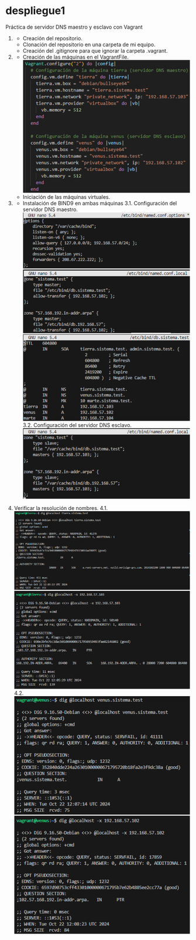 # despliegue1
Práctica de servidor DNS maestro y esclavo con Vagrant

1. 
    - Creación del repositorio.
    - Clonación del repositorio en una carpeta de mi equipo.
    - Creación del .gitignore para que ignorar la carpeta .vagrant.

2.  
    - Creación de las máquinas en el VagrantFile.
    ![imagen](/images/image1.png)
    - Iniciación de las máquinas virtuales.

3. 
    - Instalación de BIND9 en ambas máquinas
    3.1. 
        Configuración del servidor DNS maestro.
        ![imagen](/images/image2.png)
        ![imagen](/images/image3.png)
        ![imagen](/images/image4.png)
    3.2. 
        Configuración del servidor DNS esclavo.
        ![imagen](/images/image5.png)
    
4. 
    Verificar la resolución de nombres.
    4.1.
        ![imagen](/images/image6.png)
        ![imagen](/images/image7.png)
    4.2.
        ![imagen](/images/image8.png)
        ![imagen](/images/image9.png)
